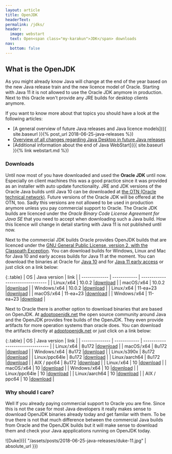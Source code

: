 ```yaml
---
layout: article
title: OpenJDK
headerText: 
permalink: /jdks/
header:
  image: webstart
  text: Open<span class="my-karakun">JDK</span> downloads
nav:
  bottom: false
---
```

## What is the OpenJDK
As you might already know Java will change at the end of the year based on the new Java release train and
the new licence model of Oracle. Starting with Java 11 it is not allowed to use the Oracle JDK anymore in
production. Next to this Oracle won't provide any JRE builds for desktop clients anymore.

If you want to know more about that topics you should have a look at the following articles:

* [A general overview of future Java releases and Java licence models]({{ site.baseurl }}{% post_url 2018-06-25-java-releases %})
* [Overview of all changes regarding Java Desktop in future Java releases](https://dzone.com/articles/what-the-future-java-releases-will-mean-for-legacy)
* [Additional information about the end of Java WebStart]({{ site.baseurl }}{% link webstart.md %})

### Downloads

 Until now most of you have downloaded and used the __Oracle JDK__ until now. Especially on client machines this was
 a good practice since it was provided as an installer with auto update functionality. JRE and JDK versions
 of the Oracle Java builds until Java 10 can be downloaded at [the OTN (Oracle technical network)](http://www.oracle.com/technetwork/java/javase/downloads/index.html). 
Future versions of the Oracle JDK will be offered at the OTN, too. Sadly this versions are not allowed to 
be used in production anymore unless you pay commercial support to Oracle. The Oracle JDK builds are licenced under 
the _Oracle Binary Code License Agreement for Java SE_ that you need to accept when downloading such a Java build. 
How this licence will change in detail starting with Java 11 is not published until now.

Next to the commercial JDK builds Oracle provides OpenJDK builds that are licenced under the [GNU General Public License, version 2, with the Classpath Exception](http://openjdk.java.net/legal/gplv2+ce.html). You can download 
builds for Windows, Linux and Mac for Java 10 and early access builds for Java 11 at the moment. You can download the binaries at Oracle
for [Java 10](http://jdk.java.net/10/) and for [Java 11 early access](http://jdk.java.net/11/) or just click on a link below:

{:.table}
| OS            | Java version | link                             |
| ------------- | ------------ | -------------------------------- |
| Linux / x64   | 10.0.2       |[download](https://goo.gl/HeSiYQ) |
| macOS / x64   | 10.0.2       |[download](https://goo.gl/r84jeU) |
| Windows / x64 | 10.0.2       |[download](https://goo.gl/bVCg7R) |
| Linux / x64   | 11-ea+23     |[download](https://goo.gl/MCYuxJ) |
| macOS / x64   | 11-ea+23     |[download](https://goo.gl/nbDjmH) |
| Windows / x64 | 11-ea+23     |[download](https://goo.gl/fAeavW) |

Next to Oracle there is another option to download binaries that are based on OpenJDK. At [adoptopenjdk.net](https://adoptopenjdk.net) the
open source community around Java and the OpenJDK provides free builds of the OpenJDK. They even provide artifacts for more operation
systems than oracle does. You can download the artifacts directly at [adoptopenjdk.net](https://adoptopenjdk.net) or just click on a link below:

{:.table}
| OS             | Java version | link                             |
| -------------- | ------------ | -------------------------------- |
| Linux / x64    | 8u172        |[download](https://goo.gl/Sg1zMC) |
| macOS / x64    | 8u172        |[download](https://goo.gl/d2jCoH) |
| Windows / x64  | 8u172        |[download](https://goo.gl/1Mb4Fd) |
| Linux /s390x   | 8u172        |[download](https://goo.gl/v3urDM) |
| Linux /ppc64le | 8u172        |[download](https://goo.gl/PHm56n) |
| Linux /aarch64 | 8u172        |[download](https://goo.gl/Y5obNh) |
| AIX / ppc64    | 8u172        |[download](https://goo.gl/mw3uxR) |
| Linux / x64    | 10           |[download](https://goo.gl/D7Yt7C) |
| macOS / x64    | 10           |[download](https://goo.gl/xiBV4x) |
| Windows / x64  | 10           |[download](https://goo.gl/3AJ2dP) |
| Linux /ppc64le | 10           |[download](https://goo.gl/b7hRwT) |
| Linux /aarch64 | 10           |[download](https://goo.gl/zkqosn) |
| AIX / ppc64    | 10           |[download](https://goo.gl/EpSxqA) |

### Why should I care?
Well If you already paying commercial support to Oracle you are fine. Since this is not the case
for most Java developers it really makes sense to download OpenJDK binaries already today
and get familar with them. To be true there is not that much difference between the commercial
Java builds from Oracle and the OpenJDK builds but it will make sense to download them
and check your Java appplications running on OpenJDK today.

![Duke]({{ "/assets/posts/2018-06-25-java-releases/duke-11.jpg" | absolute_url }})
